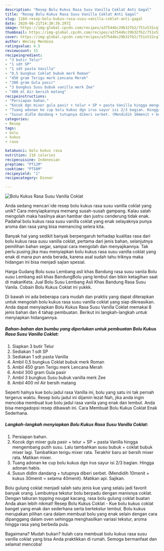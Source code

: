 ```yaml
---
description: "Resep Bolu Kukus Rasa Susu Vanilla Coklat Anti Gagal"
title: "Resep Bolu Kukus Rasa Susu Vanilla Coklat Anti Gagal"
slug: 1184-resep-bolu-kukus-rasa-susu-vanilla-coklat-anti-gagal
date: 2020-06-21T14:30:39.297Z
image: https://img-global.cpcdn.com/recipes/a37544bc29b32fb2/751x532cq70/bolu-kukus-rasa-susu-vanilla-coklat-foto-resep-utama.jpg
thumbnail: https://img-global.cpcdn.com/recipes/a37544bc29b32fb2/751x532cq70/bolu-kukus-rasa-susu-vanilla-coklat-foto-resep-utama.jpg
cover: https://img-global.cpcdn.com/recipes/a37544bc29b32fb2/751x532cq70/bolu-kukus-rasa-susu-vanilla-coklat-foto-resep-utama.jpg
author: Wesley Mendoza
ratingvalue: 4.5
reviewcount: 15
recipeingredient:
- "3 butir Telur"
- "1 sdt SP"
- "1 sdt pasta Vanilla"
- "0,5 bungkus Coklat bubuk merk Roman"
- "450 gram Terigu merk Lencana Merah"
- "300 gram Gula pasir"
- "3 bungkus Susu bubuk vanilla merk Zee"
- "400 ml Air bersih matang"
recipeinstructions:
- "Persiapan bahan."
- "Kocok dgn mixer gula pasir + telur + SP + pasta Vanilla hingga mengembang putih susu. Lalu tambahkan susu bubuk + coklat bubuk mixer lagi. Tambahkan terigu mixer rata. Terakhir baru air bersih mixer rata. Matikan mixer."
- "Tuang adonan ke cup bolu kukus dgn irus sayur isi 2/3 bagian. Hingga adonan habis."
- "Susun didlm dandang + tutupnya diberi serbet. (Mendidih 10menit + kukus 30menit = selama 40menit). Matikan api. Sajikan."
categories:
- Resep
tags:
- bolu
- kukus
- rasa

katakunci: bolu kukus rasa 
nutrition: 216 calories
recipecuisine: Indonesian
preptime: "PT12M"
cooktime: "PT58M"
recipeyield: "1"
recipecategory: Dinner

---
```



![Bolu Kukus Rasa Susu Vanilla Coklat](https://img-global.cpcdn.com/recipes/a37544bc29b32fb2/751x532cq70/bolu-kukus-rasa-susu-vanilla-coklat-foto-resep-utama.jpg)

Anda sedang mencari ide resep bolu kukus rasa susu vanilla coklat yang unik? Cara menyiapkannya memang susah-susah gampang. Kalau salah mengolah maka hasilnya akan hambar dan justru cenderung tidak enak. Padahal bolu kukus rasa susu vanilla coklat yang enak selayaknya punya aroma dan rasa yang bisa memancing selera kita.

Banyak hal yang sedikit banyak berpengaruh terhadap kualitas rasa dari bolu kukus rasa susu vanilla coklat, pertama dari jenis bahan, selanjutnya pemilihan bahan segar, sampai cara mengolah dan menyajikannya. Tak perlu pusing jika mau menyiapkan bolu kukus rasa susu vanilla coklat yang enak di mana pun anda berada, karena asal sudah tahu triknya maka hidangan ini bisa menjadi sajian spesial.

Harga Gudang Bolu susu Lembang asli khas Bandung rasa susu vanila Bolu susu Lembang asli khas BandungBolu yang lembut dan bikin ketagihan saat di makanKeta. Jual Bolu Susu Lembang Asli Khas Bandung Rasa Susu Vanila. Cobain Bolu Kukus Coklat ini yukkk.


Di bawah ini ada beberapa cara mudah dan praktis yang dapat diterapkan untuk mengolah bolu kukus rasa susu vanilla coklat yang siap dikreasikan. Anda dapat menyiapkan Bolu Kukus Rasa Susu Vanilla Coklat memakai 8 jenis bahan dan 4 tahap pembuatan. Berikut ini langkah-langkah untuk menyiapkan hidangannya.

<!--inarticleads1-->

##### Bahan-bahan dan bumbu yang diperlukan untuk pembuatan Bolu Kukus Rasa Susu Vanilla Coklat:

1. Siapkan 3 butir Telur
1. Sediakan 1 sdt SP
1. Sediakan 1 sdt pasta Vanilla
1. Ambil 0,5 bungkus Coklat bubuk merk Roman
1. Ambil 450 gram Terigu merk Lencana Merah
1. Ambil 300 gram Gula pasir
1. Ambil 3 bungkus Susu bubuk vanilla merk Zee
1. Ambil 400 ml Air bersih matang


Seperti halnya kue bolu jadul rasa Vanilla ini, bolu yang satu ini tak pernah tergerus waktu. Resep bolu jadul ini dijamin lezat Nah, jika anda ingin mencoba membuat kue bolu jadul rasa vanila yang enak dan lembut. Anda bisa mengadopsi resep dibawah ini. Cara Membuat Bolu Kukus Coklat Enak Sederhana. 

<!--inarticleads2-->

##### Langkah-langkah menyiapkan Bolu Kukus Rasa Susu Vanilla Coklat:

1. Persiapan bahan.
1. Kocok dgn mixer gula pasir + telur + SP + pasta Vanilla hingga mengembang putih susu. Lalu tambahkan susu bubuk + coklat bubuk mixer lagi. Tambahkan terigu mixer rata. Terakhir baru air bersih mixer rata. Matikan mixer.
1. Tuang adonan ke cup bolu kukus dgn irus sayur isi 2/3 bagian. Hingga adonan habis.
1. Susun didlm dandang + tutupnya diberi serbet. (Mendidih 10menit + kukus 30menit = selama 40menit). Matikan api. Sajikan.


Bolu gulung coklat menjadi salah satu jenis kue yang selalu jadi favorit banyak orang. Lembutnya tekstur bolu berpadu dengan manisnya coklat. Dengan taburan topping nougat kacang, rasa bolu gulung coklat buatan Anda akan lebih nikmat! Resep Bolu Kukus Coklat - Kue bolu kukus coklat banget yang enak dan sederhana serta bertekstur lembut. Bolu kukus merupakan pilihan cara dalam membuat bolu yang enak selain dengan cara dipanggang dalam oven sehingga menghasilkan variasi tekstur, aroma hingga rasa yang berbeda pula. 

Bagaimana? Mudah bukan? Itulah cara membuat bolu kukus rasa susu vanilla coklat yang bisa Anda praktikkan di rumah. Semoga bermanfaat dan selamat mencoba!
